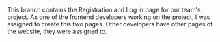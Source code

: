 This branch contains the Registration and Log in page for our team's project.
As one of the frontend developers working on the project, I was assigned to create
this two pages. Other developers have other pages of the website, they were assigned
to.
